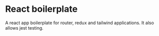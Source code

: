 # React boilerplate

A react app boilerplate for router, redux and tailwind applications. It also allows jest testing.